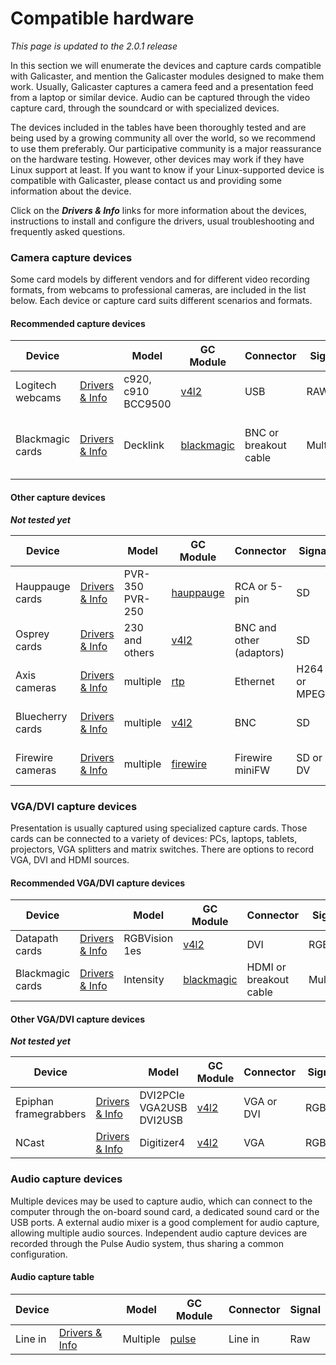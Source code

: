 Compatible hardware
===================

*This page is updated to the 2.0.1 release*

In this section we will enumerate the devices and capture cards compatible with Galicaster, and mention the Galicaster modules designed to make them work. Usually, Galicaster captures a camera feed and a presentation feed from a laptop or similar device. Audio can be captured through the video capture card, through the soundcard or with specialized devices.

The devices included in the tables have been thoroughly tested and are being used by a growing community all over the world, so we recommend to use them preferably. Our participative community is a major reassurance on the hardware testing. However, other devices may work if they have Linux support at least. If you want to know if your Linux-supported device is compatible with Galicaster, please contact us and providing some information about the device.

Click on the **_Drivers & Info_** links for more information about the devices, instructions to install and configure the drivers, usual troubleshooting and frequently asked questions.

### Camera capture devices
Some card models by different vendors and for different video recording formats, from webcams to professional cameras, are included in the list below. Each device or capture card suits different scenarios and formats.

#### Recommended capture devices
| Device           |                | Model | GC Module | Connector | Signal | Format | Audio |
|------------------|----------------|-------|-----------|-----------|--------|--------|-------|
| Logitech webcams | [Drivers & Info](../GalicasterConfiguration/DeviceModules/Devices/Logitech.md) | c920, c910 BCC9500 | [v4l2](../GalicasterConfiguration/DeviceModules/V4L2.md) | USB | RAW | HD Full HD | Yes (pulse) |
| Blackmagic cards | [Drivers & Info](../GalicasterConfiguration/DeviceModules/Devices/Blackmagic.md) |	Decklink | [blackmagic](../GalicasterConfiguration/DeviceModules/Blackmagic.md) |	BNC or breakout cable | Multiple | SD-SDI and HD-SDI | Yes (embedded)|

#### Other capture devices
**_Not tested yet_**

| Device           |                | Model | GC Module | Connector | Signal | Format | Audio |
|------------------|----------------|-------|-----------|-----------|--------|--------|-------|
| Hauppauge cards  | [Drivers & Info](../GalicasterConfiguration/DeviceModules/Devices/Hauppauge.md) | PVR-350 PVR-250| [hauppauge](../GalicasterConfiguration/DeviceModules/Hauppauge.md) | RCA or 5-pin | SD | PAL/NTSC | Yes (raw and encoded) |
| Osprey cards     | [Drivers & Info](../GalicasterConfiguration/DeviceModules/Devices/Osprey.md) | 230 and others | [v4l2](../GalicasterConfiguration/DeviceModules/V4L2.md) | BNC and other (adaptors) | SD | PAL/NTSC pan. | Yes (pulse) |
| Axis cameras     | [Drivers & Info](../GalicasterConfiguration/DeviceModules/Devices/Axis.md) | multiple | [rtp](../GalicasterConfiguration/DeviceModules/RTP.md) | Ethernet | H264 or MPEG4 | up to QVGA | Some models only |
| Bluecherry cards | [Drivers & Info](../GalicasterConfiguration/DeviceModules/Devices/Bluecherry.md) | multiple | [v4l2](../GalicasterConfiguration/DeviceModules/V4L2.md) | BNC	 | SD | PAL/NTSC | Some models only |
| Firewire cameras | [Drivers & Info](../GalicasterConfiguration/DeviceModules/Devices/Firewire.md) | multiple | [firewire](../GalicasterConfiguration/DeviceModules/Firewire.md) | Firewire miniFW| SD or DV | PAL/NTSC | Some models only|

### VGA/DVI capture devices
Presentation is usually captured using specialized capture cards. Those cards can be connected to a variety of devices: PCs, laptops, tablets, projectors, VGA splitters and matrix switches. There are options to record VGA, DVI and HDMI sources.

#### Recommended VGA/DVI capture devices
| Device           |                | Model | GC Module | Connector | Signal | Format | Audio | Support Level|
|------------------|----------------|-------|-----------|-----------|--------|--------|-------|--------------|
| Datapath cards   | [Drivers & Info](../GalicasterConfiguration/DeviceModules/Devices/Datapath.md) | RGBVision 1es | [v4l2](../GalicasterConfiguration/DeviceModules/V4L2.md) | DVI | RGBHV |	upto QVGA | No | High |
| Blackmagic cards | [Drivers & Info](../GalicasterConfiguration/DeviceModules/Devices/Blackmagic.md) | Intensity | [blackmagic](../GalicasterConfiguration/DeviceModules/Blackmagic.md) | HDMI or breakout cable | Multiple | Full HD | Yes (embedded) | High |



#### Other VGA/DVI capture devices
**_Not tested yet_**

| Device                |                | Model | GC Module | Connector | Signal | Format | Audio | Support Level|
|-----------------------|----------------|-------|-----------|-----------|--------|--------|-------|--------------|
| Epiphan framegrabbers | [Drivers & Info](../GalicasterConfiguration/DeviceModules/Devices/Epiphan.md) | DVI2PCIe VGA2USB DVI2USB | [v4l2](../GalicasterConfiguration/DeviceModules/V4L2.md) | VGA or DVI | RGBHV |	upto QVGA | Not yet | Low |
| NCast | [Drivers & Info](../GalicasterConfiguration/DeviceModules/Devices/NCast.md) | Digitizer4 | [v4l2](../GalicasterConfiguration/DeviceModules/V4L2.md) | VGA | RGBHV | upto QVGA | No | None |

### Audio capture devices
Multiple devices may be used to capture audio, which can connect to the computer through the on-board sound card, a dedicated sound card or the USB ports. A external audio mixer is a good complement for audio capture, allowing multiple audio sources. Independent audio capture devices are recorded through the Pulse Audio system, thus sharing a common configuration.

#### Audio capture table
| Device |                | Model    | GC Module | Connector | Signal |
|--------|----------------|----------|-----------|-----------|--------|
|Line in | [Drivers & Info](../GalicasterConfiguration/DeviceModules/Devices/Revolabs.md) |	Multiple | [pulse](../GalicasterConfiguration/DeviceModules/Pulse.md)     | Line in   | Raw    |
